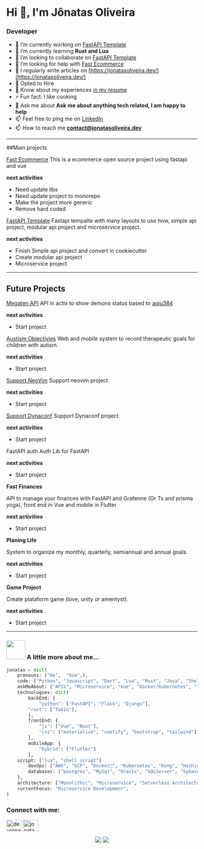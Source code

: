 # Hi 👋, I'm Jônatas Oliveira
### Developer

- 🔭 I’m currently working on [FastAPI Template](https://github.com/jonatasoli/fastapi-template-cookiecutter)
- 🌱 I’m currently learning **Rust and Lua**
- 👯 I’m looking to collaborate on [FastAPI Template](https://github.com/jonatasoli/fastapi-template-cookiecutter)
- 🤝 I’m looking for help with [Fast Ecommerce](https://github.com/jonatasoli/fast-ecommerce)
- 📝 I regularly write articles on [https://jonatasoliveira.dev/](https://jonatasoliveira.dev/)
- 💼 Opted to Hire
- 📄 Know about my experiences [in my resume](https://drive.google.com/drive/u/0/folders/1QOwlNXVRIOx0nc8dCh4EI9lievyWXpk4)
- ⚡ Fun fact: I like cooking
- 💬 Ask me about **Ask me about anything tech related, I am happy to help**
- 📫 Feel free to ping me on [LinkedIn](https://www.linkedin.com/in/jonatasoliveirame/)
- 📫 How to reach me **contact@jonatasoliveira.dev**

---
##Main projects

[Fast Ecommerce](https://github.com/jonatasoli/Fast-Ecommerce/blob/main/README.md)
This is a ecommerce open source project using fastapi and vue

__next activities__
* Need update libs
* Need update project to monorepo
* Make the project more generic
* Remove hard coded


[FastAPI Template](https://github.com/jonatasoli/fastapi-template-cookiecutter)
Fastapi tempalte with many layouts to use how, simple api project, modular api project and microservice project.

__next activities__
* Finish Simple api project and convert in cookiecutter
* Create modular api project
* Microservice project

---
## Future Projects

[Megaten API](https://github.com/jonatasoli/Megaten-API)
API in actix to show demons status based to [aqiu384](https://aqiu384.github.io/)

__next activities__
* Start project


[Austism Objectivies](https://github.com/jonatasoli/Autism-Objectives)
Web and mobile system to record therapeutic goals for children with autism.

__next activities__
* Start project

[Support NeoVim](https://github.com/neovim/neovim)
Support neovim project

__next activities__
* Start project

[Support Dynaconf](https://github.com/rochacbruno/dynaconf)
Support Dynaconf project

**next activities**
* Start project

FastAPI auth
Auth Lib for FastAPI

**next activities**
* Start project

**Fast Finances**

API to manage your finances with FastAPI and Grafenne (Or Ts and prisma yoga), front end in Vue and mobile in Flutter

**next activities**
* Start project

**Planing Life**

System to organize my monthly, quarterly, semiannual and annual goals.

**next activities**
* Start project

**Game Project**

Create plataform game (love, unity or amentyst).

**next activities**
* Start project
---

### <img src="https://media.giphy.com/media/VgCDAzcKvsR6OM0uWg/giphy.gif" width="50"> A little more about me...
```python
jonatas = dict(
    pronouns: ("He",  "Him",),
    code: ["Python", "Javascript", "Dart", "Lua", "Rust", "Java", "ShellScript"],
    askMeAbout: ["APIs", "Microservice", "Vue", "Docker/Kubernetes", "Tilling Managers", "NeoVim", "Shin Megami Tensei"],
    technologies: dict(
        backEnd: {
            "python": ["FastAPI", "Flask", "Django"],
	    "rust": ["Tokio"],
        },
        frontEnd: {
            "js": ["Vue", "Nuxt"],
            "css": ["materialize", "vuetify", "bootstrap", "tailwind"]
        },
        mobileApp: {
            "hybrid": ["Flutter"]
        },
	script: ["lua", "shell script"]
        devOps: ["AWS", "GCP", "Docker🐳", "Kubernetes", "Kong", "Hashicorp", "Concourse", "Gitlab"],
        databases: ["postgres", "MySql", "Oracle", "SQLServer", "Sybase", "sqlite", "Redis", "Elastic"],
    },
    architecture: ["Monolithic", "Microservice", "Serverless Architecture", "Progressive web applications", "Single page applications"],
    currentFocus: "Microservice Development",
)
```

<h3 align="left">Connect with me:</h3>
<p align="left">
<a href="https://twitter.com/devjonatas" target="blank"><img align="center" src="https://raw.githubusercontent.com/rahuldkjain/github-profile-readme-generator/master/src/images/icons/Social/twitter.svg" alt="devjonatas" height="30" width="40" /></a>
<a href="https://linkedin.com/in/jonatasoliveirame" target="blank"><img align="center" src="https://raw.githubusercontent.com/rahuldkjain/github-profile-readme-generator/master/src/images/icons/Social/linked-in-alt.svg" alt="jonatasoliveirame" height="30" width="40" /></a>
</p>


<p align="center">
  <img src ="https://github-readme-stats.vercel.app/api?username=jonatasoli&show_icons=true&count_private=true&theme=darcula&hide_border=true&hide=issues,contribs&bg_color=00000000">
  <img src ="https://github-readme-stats.vercel.app/api/top-langs/?username=jonatasoli&layout=compact&hide_border=true&theme=darcula&bg_color=00000000&langs_count=6&hide=tex,c%23,html,Digital%20Command%20Language">
  <br>
  <br>
</p>
